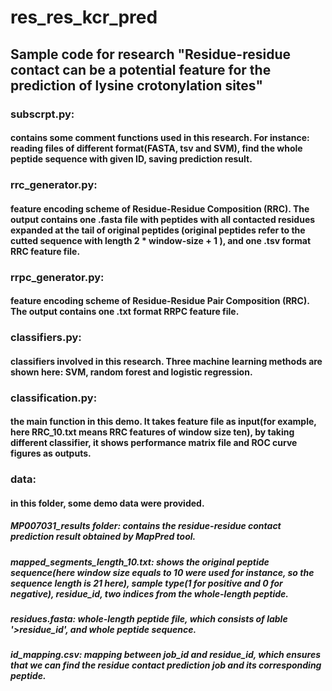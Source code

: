 # res_res_kcr_pred 

## Sample code for research "Residue-residue contact can be a potential feature for the prediction of lysine crotonylation sites"

### subscrpt.py: 

#### contains some comment functions used in this research. For instance: reading files of different format(FASTA, tsv and SVM), find the whole peptide sequence with given ID, saving prediction result.

### rrc_generator.py: 

#### feature encoding scheme of Residue-Residue Composition (RRC). The output contains one .fasta file with peptides with all contacted residues expanded at the tail of original peptides (original peptides refer to the cutted sequence with length 2 * window-size + 1 ), and one .tsv format RRC feature file.

### rrpc_generator.py: 

#### feature encoding scheme of Residue-Residue Pair Composition (RRC). The output contains one .txt format RRPC feature file.

### classifiers.py: 

#### classifiers involved in this research. Three machine learning methods are shown here: SVM, random forest and logistic regression.

### classification.py: 

#### the main function in this demo. It takes feature file as input(for example, here RRC_10.txt means RRC features of window size ten), by taking different classifier, it shows performance matrix file and ROC curve figures as outputs.

### data: 

#### in this folder, some demo data were provided.

##### MP007031_results folder: contains the residue-residue contact prediction result obtained by MapPred tool. 

##### mapped_segments_length_10.txt: shows the original peptide sequence(here window size equals to 10 were used for instance, so the sequence length is 21 here), sample type(1 for positive and 0 for negative), residue_id, two indices from the whole-length peptide.

##### residues.fasta: whole-length peptide file, which consists of lable '>residue_id', and whole peptide sequence. 

##### id_mapping.csv: mapping between job_id and residue_id, which ensures that we can find the residue contact prediction job and its corresponding peptide.





